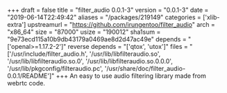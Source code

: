 +++
draft = false
title = "filter_audio 0.0.1-3"
version = "0.0.1-3"
date = "2019-06-14T22:49:42"
aliases = "/packages/219149"
categories = ['xlib-extra']
upstreamurl = "https://github.com/irungentoo/filter_audio"
arch = "x86_64"
size = "87000"
usize = "190012"
sha1sum = "9e73ecd115a10b9db43179a0469ae8d2d47ac49e"
depends = "['openal>=1.17.2-2']"
reverse depends = "['qtox', 'utox']"
files = "['/usr/include/filter_audio.h', '/usr/lib/libfilteraudio.so', '/usr/lib/libfilteraudio.so.0', '/usr/lib/libfilteraudio.so.0.0.0', '/usr/lib/pkgconfig/filteraudio.pc', '/usr/share/doc/filter_audio-0.0.1/README']"
+++
An easy to use audio filtering library made from webrtc code.